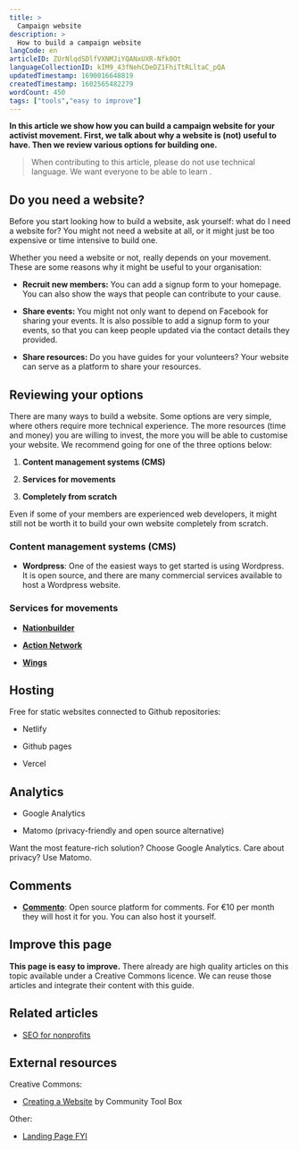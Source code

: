 ```yaml
---
title: >
  Campaign website
description: >
  How to build a campaign website
langCode: en
articleID: ZUrNlqdSDlfVXNMJiYQANxUXR-Nfk0Ot
languageCollectionID: kIM9_43fNehCDeDZ1FhiTtRLltaC_pQA
updatedTimestamp: 1690016648819
createdTimestamp: 1602565482279
wordCount: 450
tags: ["tools","easy to improve"]
---
```


**In this article we show how you can build a campaign website for your activist movement. First, we talk about why a website is (not) useful to have. Then we review various options for building one.**

> When contributing to this article, please do not use technical language. We want everyone to be able to learn .

## Do you need a website?

Before you start looking how to build a website, ask yourself: what do I need a website for? You might not need a website at all, or it might just be too expensive or time intensive to build one.

Whether you need a website or not, really depends on your movement. These are some reasons why it might be useful to your organisation:

-   **Recruit new members:** You can add a signup form to your homepage. You can also show the ways that people can contribute to your cause.
    
-   **Share events:** You might not only want to depend on Facebook for sharing your events. It is also possible to add a signup form to your events, so that you can keep people updated via the contact details they provided.
    
-   **Share resources:** Do you have guides for your volunteers? Your website can serve as a platform to share your resources.
    

## Reviewing your options

There are many ways to build a website. Some options are very simple, where others require more technical experience. The more resources (time and money) you are willing to invest, the more you will be able to customise your website. We recommend going for one of the three options below:

1.  **Content management systems (CMS)**
    
2.  **Services for movements**
    
3.  **Completely from scratch**
    

Even if some of your members are experienced web developers, it might still not be worth it to build your own website completely from scratch.

### Content management systems (CMS)

-   **Wordpress**: One of the easiest ways to get started is using Wordpress. It is open source, and there are many commercial services available to host a Wordpress website.
    

### **Services for movements**

-   [**Nationbuilder**](https://nationbuilder.com)
    
-   [**Action Network**](https://actionnetwork.org)
    
-   [**Wings**](https://wings.dev)
    

## Hosting

Free for static websites connected to Github repositories:

-   Netlify
    
-   Github pages
    
-   Vercel
    

## Analytics

-   Google Analytics
    
-   Matomo (privacy-friendly and open source alternative)
    

Want the most feature-rich solution? Choose Google Analytics. Care about privacy? Use Matomo.

## Comments

-   [**Commento**](https://commento.io): Open source platform for comments. For €10 per month they will host it for you. You can also host it yourself.
    

## Improve this page

**This page is easy to improve.** There already are high quality articles on this topic available under a Creative Commons licence. We can reuse those articles and integrate their content with this guide.

## Related articles

-   [SEO for nonprofits](/tools/seo)
    

## External resources

Creative Commons:

-   [Creating a Website](https://ctb.ku.edu/en/table-of-contents/participation/promoting-interest/website/main) by Community Tool Box
    

Other:

-   [Landing Page FYI](https://landingpage.fyi)